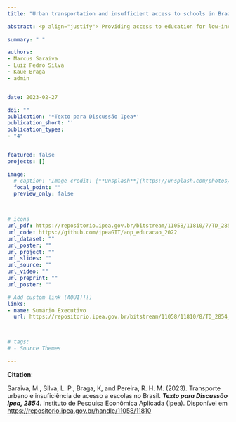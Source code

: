 ```yaml
---
title: "Urban transportation and insufficient access to schools in Brazil [PORT]"

abstract: <p align="justify"> Providing access to education for low-income populations is essential to reduce inequalities and promote social inclusion. Although the spatial dimension of inequalities in access to education has received attention in recent studies, there is a lack of studies that examine whether children have sufficient access to schools across Brazilian cities and how spatial patterns of accessibility poverty affect the lowest income population. This study presents the first large-scale analysis of accessibility to public schools across the 20 largest cities in Brazil in high spatial resolution. This study focuses on children and teenagers from low-income families and their access to early childhood day-care facilities and secondary schools, which present the lowest levels of school coverage in the country. Considering accessibility by foot and public transport, the study investigates education- -related social exclusion in the intra-urban scale as well as across cities and regions considering multiple thresholds of accessibility poverty. Results indicate that significant actions are still needed to achieve universal access to education in Brazil, particularly in what concerns early childhood and secondary education. We find a substantial portion of poor children with insufficient access to day-care and upper secondary schooling, particularly in low-density areas in the outskirts of cities. The low population density of these areas poses a challenge for the provision of education facilities in enough numbers and spatial coverage to improve school accessibility. The findings of this study contribute to a better understanding of the geographical dimension of poor access to education, which can have long-term effects on social exclusion from opportunities deepening poverty and social inequalities.</p>
  
summary: " "

authors:
- Marcus Saraiva
- Luiz Pedro Silva
- Kaue Braga
- admin


date: 2023-02-27

doi: ""
publication: '*Texto para Discussão Ipea*'
publication_short: ''
publication_types:
- "4"


featured: false
projects: []

image:
  # caption: 'Image credit: [**Unsplash**](https://unsplash.com/photos/jdD8gXaTZsc)'
  focal_point: ""
  preview_only: false


  
# icons
url_pdf: https://repositorio.ipea.gov.br/bitstream/11058/11810/7/TD_2854_web.pdf
url_code: https://github.com/ipeaGIT/aop_educacao_2022
url_dataset: ""
url_poster: ""
url_project: ""
url_slides: ""
url_source: ""
url_video: ""
url_preprint: ""
url_poster: ""

# Add custom link (AQUI!!!)
links:
- name: Sumário Executivo
  url: https://repositorio.ipea.gov.br/bitstream/11058/11810/8/TD_2854_sumex.pdf



# tags:
# - Source Themes

---
```



__Citation__:

Saraiva, M., Silva, L. P., Braga, K, and Pereira, R. H. M. (2023). Transporte urbano e insuficiência de acesso a escolas no Brasil. ***Texto para Discussão Ipea, 2854***. Instituto de Pesquisa Econômica Aplicada (Ipea). Disponível em https://repositorio.ipea.gov.br/handle/11058/11810

